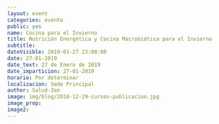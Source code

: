 ```yaml
---
layout: event
categories: evento
public: yes
name: Cocina para el Invierno
title: Nutrición Energética y Cocina Macrobiótica para el Invierno
subtitle:
dateVisible: 2019-01-27 23:00:00
date: 27-01-2019
date_text: 27 de Enero de 2019
date_imparticion: 27-01-2019
horario: Por determinar
localizacion: Sede Principal
author: Salud-Zen
image: img/blog/2018-12-29-cursos-publicacion.jpg
image_prop:
image2:
---
```

